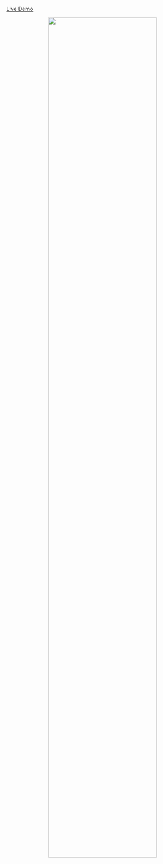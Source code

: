 [Live Demo](https://manoovau.github.io/vanilla-javascript-projects/exchange_rate_calculator/) <br />
<p align="center">
  <img src="https://user-images.githubusercontent.com/66820526/118802833-ea4c1700-b8a2-11eb-9a88-637244e1b1c2.png" width="75%" height="75%">
</p>
